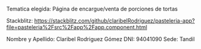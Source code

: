 Tematica elegida: Página de encargue/venta de porciones de tortas

Stackblitz: https://stackblitz.com/github/claribelRodriguez/pasteleria-app?file=pasteleria%2Fsrc%2Fapp%2Fapp.component.html

Nombre y Apellido: Claribel Rodriguez Gómez
DNI: 94041090
Sede: Tandil
